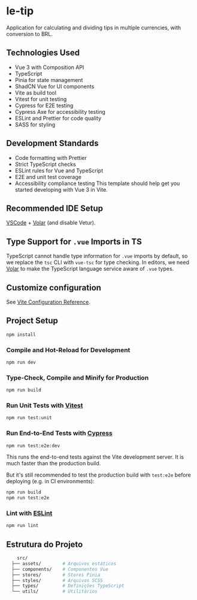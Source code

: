 # le-tip

Application for calculating and dividing tips in multiple currencies, with conversion to BRL.

## Technologies Used

- Vue 3 with Composition API
- TypeScript
- Pinia for state management
- ShadCN Vue for UI components
- Vite as build tool
- Vitest for unit testing
- Cypress for E2E testing
- Cypress Axe for accessibility testing
- ESLint and Prettier for code quality
- SASS for styling

## Development Standards

- Code formatting with Prettier
- Strict TypeScript checks
- ESLint rules for Vue and TypeScript
- E2E and unit test coverage
- Accessibility compliance testing
  This template should help get you started developing with Vue 3 in Vite.

## Recommended IDE Setup

[VSCode](https://code.visualstudio.com/) + [Volar](https://marketplace.visualstudio.com/items?itemName=Vue.volar) (and disable Vetur).

## Type Support for `.vue` Imports in TS

TypeScript cannot handle type information for `.vue` imports by default, so we replace the `tsc` CLI with `vue-tsc` for type checking. In editors, we need [Volar](https://marketplace.visualstudio.com/items?itemName=Vue.volar) to make the TypeScript language service aware of `.vue` types.

## Customize configuration

See [Vite Configuration Reference](https://vite.dev/config/).

## Project Setup

```sh
npm install
```

### Compile and Hot-Reload for Development

```sh
npm run dev
```

### Type-Check, Compile and Minify for Production

```sh
npm run build
```

### Run Unit Tests with [Vitest](https://vitest.dev/)

```sh
npm run test:unit
```

### Run End-to-End Tests with [Cypress](https://www.cypress.io/)

```sh
npm run test:e2e:dev
```

This runs the end-to-end tests against the Vite development server.
It is much faster than the production build.

But it's still recommended to test the production build with `test:e2e` before deploying (e.g. in CI environments):

```sh
npm run build
npm run test:e2e
```

### Lint with [ESLint](https://eslint.org/)

```sh
npm run lint
```

## Estrutura do Projeto

```sh
    src/
  ├── assets/        # Arquivos estáticos
  ├── components/    # Componentes Vue
  ├── stores/        # Stores Pinia
  ├── styles/        # Arquivos SCSS
  ├── types/         # Definições TypeScript
  └── utils/         # Utilitários
```
